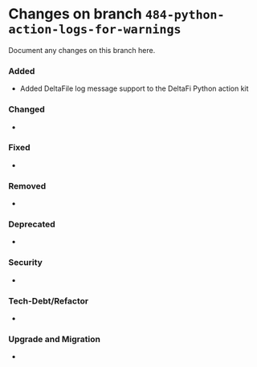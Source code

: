 # Changes on branch `484-python-action-logs-for-warnings`
Document any changes on this branch here.
### Added
- Added DeltaFile log message support to the DeltaFi Python action kit

### Changed
- 

### Fixed
- 

### Removed
- 

### Deprecated
- 

### Security
- 

### Tech-Debt/Refactor
- 

### Upgrade and Migration
- 
